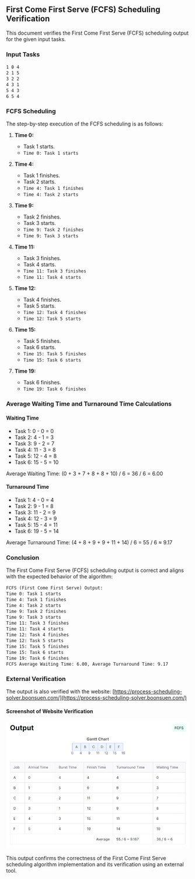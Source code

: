 ## First Come First Serve (FCFS) Scheduling Verification

This document verifies the First Come First Serve (FCFS) scheduling output for the given input tasks.

### Input Tasks
```
1 0 4
2 1 5
3 2 2
4 3 1
5 4 3
6 5 4
```

### FCFS Scheduling

The step-by-step execution of the FCFS scheduling is as follows:

1. **Time 0:**
   - Task 1 starts.
   - `Time 0: Task 1 starts`

2. **Time 4:**
   - Task 1 finishes.
   - Task 2 starts.
   - `Time 4: Task 1 finishes`
   - `Time 4: Task 2 starts`

3. **Time 9:**
   - Task 2 finishes.
   - Task 3 starts.
   - `Time 9: Task 2 finishes`
   - `Time 9: Task 3 starts`

4. **Time 11:**
   - Task 3 finishes.
   - Task 4 starts.
   - `Time 11: Task 3 finishes`
   - `Time 11: Task 4 starts`

5. **Time 12:**
   - Task 4 finishes.
   - Task 5 starts.
   - `Time 12: Task 4 finishes`
   - `Time 12: Task 5 starts`

6. **Time 15:**
   - Task 5 finishes.
   - Task 6 starts.
   - `Time 15: Task 5 finishes`
   - `Time 15: Task 6 starts`

7. **Time 19:**
   - Task 6 finishes.
   - `Time 19: Task 6 finishes`

### Average Waiting Time and Turnaround Time Calculations

#### Waiting Time

- Task 1: 0 - 0 = 0
- Task 2: 4 - 1 = 3
- Task 3: 9 - 2 = 7
- Task 4: 11 - 3 = 8
- Task 5: 12 - 4 = 8
- Task 6: 15 - 5 = 10

Average Waiting Time: (0 + 3 + 7 + 8 + 8 + 10) / 6 = 36 / 6 = 6.00

#### Turnaround Time

- Task 1: 4 - 0 = 4
- Task 2: 9 - 1 = 8
- Task 3: 11 - 2 = 9
- Task 4: 12 - 3 = 9
- Task 5: 15 - 4 = 11
- Task 6: 19 - 5 = 14

Average Turnaround Time: (4 + 8 + 9 + 9 + 11 + 14) / 6 = 55 / 6 ≈ 9.17

### Conclusion

The First Come First Serve (FCFS) scheduling output is correct and aligns with the expected behavior of the algorithm:

```
FCFS (First Come First Serve) Output:
Time 0: Task 1 starts
Time 4: Task 1 finishes
Time 4: Task 2 starts
Time 9: Task 2 finishes
Time 9: Task 3 starts
Time 11: Task 3 finishes
Time 11: Task 4 starts
Time 12: Task 4 finishes
Time 12: Task 5 starts
Time 15: Task 5 finishes
Time 15: Task 6 starts
Time 19: Task 6 finishes
FCFS Average Waiting Time: 6.00, Average Turnaround Time: 9.17
```

### External Verification

The output is also verified with the website: [https://process-scheduling-solver.boonsuen.com/](https://process-scheduling-solver.boonsuen.com/)

#### Screenshot of Website Verification
![Test Image](/docs/img/fcfs-verify.png)

This output confirms the correctness of the First Come First Serve scheduling algorithm implementation and its verification using an external tool.